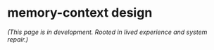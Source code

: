 # memory-context design

*(This page is in development. Rooted in lived experience and system repair.)*
